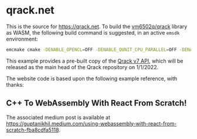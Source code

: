 # qrack.net

This is the source for https://qrack.net. To build the [vm6502q/qrack](https://github.com/vm6502q/qrack) library as WASM, the following build command is suggested, in an active `emsdk` environment:

```sh
emcmake cmake -DENABLE_OPENCL=OFF -DENABLE_QUNIT_CPU_PARALLEL=OFF -DENABLE_COMPLEX_X2=OFF -DENABLE_RDRAND=OFF -DUINTPOW=5 -DENABLE_PTHREAD=OFF ..
```

This example provides a pre-built copy of the [Qrack v7 API](https://github.com/vm6502q/qrack/tree/v7_api), which will be released as the main head of the Qrack repository on 1/1/2022.

The website code is based upon the following example reference, with thanks: 

## C++ To WebAssembly With React From Scratch!

The associated medium post is available at https://guptanikhil.medium.com/using-webassembly-with-react-from-scratch-fba8cdfa5118.

